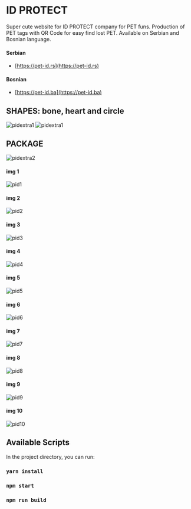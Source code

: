 # ID PROTECT

Super cute website for ID PROTECT company for PET funs. Production of PET tags with QR Code for easy find lost PET. Available on Serbian and Bosnian language.

#### Serbian

- [https://pet-id.rs](https://pet-id.rs)

#### Bosnian

- [https://pet-id.ba](https://pet-id.ba)

## SHAPES: bone, heart and circle

![pidextra1](https://kroki.s3.us-west-2.amazonaws.com/glavnaProbaXLred1_optimized.webp)
![pidextra1](https://kroki.s3.us-west-2.amazonaws.com/sve_kombinacije_optimized.webp)

## PACKAGE

![pidextra2](https://kroki.s3.us-west-2.amazonaws.com/pid11_optimized.png)

#### img 1

![pid1](https://kroki.s3.us-west-2.amazonaws.com/pid1_optimized.png)

#### img 2

![pid2](https://kroki.s3.us-west-2.amazonaws.com/pid2_optimized.png)

#### img 3

![pid3](https://kroki.s3.us-west-2.amazonaws.com/pid3_optimized.png)

#### img 4

![pid4](https://kroki.s3.us-west-2.amazonaws.com/pid4_optimized.png)

#### img 5

![pid5](https://kroki.s3.us-west-2.amazonaws.com/pid5_optimized.png)

#### img 6

![pid6](https://kroki.s3.us-west-2.amazonaws.com/pid6_1_optimized.png)

#### img 7

![pid7](https://kroki.s3.us-west-2.amazonaws.com/pid7_1_optimized.png)

#### img 8

![pid8](https://kroki.s3.us-west-2.amazonaws.com/pid8_optimized.png)

#### img 9

![pid9](https://kroki.s3.us-west-2.amazonaws.com/pid9_optimized.png)

#### img 10

![pid10](https://kroki.s3.us-west-2.amazonaws.com/pid10_1_optimized.png)

## Available Scripts

In the project directory, you can run:

### `yarn install`

### `npm start`

### `npm run build`
